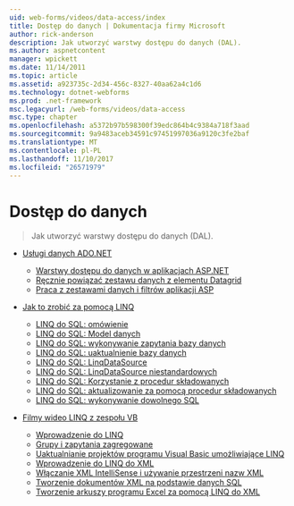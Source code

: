 ```yaml
---
uid: web-forms/videos/data-access/index
title: Dostęp do danych | Dokumentacja firmy Microsoft
author: rick-anderson
description: Jak utworzyć warstwy dostępu do danych (DAL).
ms.author: aspnetcontent
manager: wpickett
ms.date: 11/14/2011
ms.topic: article
ms.assetid: a923735c-2d34-456c-8327-40aa62a4c1d6
ms.technology: dotnet-webforms
ms.prod: .net-framework
msc.legacyurl: /web-forms/videos/data-access
msc.type: chapter
ms.openlocfilehash: a5372b97b598300f39edc864b4c9384a718f3aad
ms.sourcegitcommit: 9a9483aceb34591c97451997036a9120c3fe2baf
ms.translationtype: MT
ms.contentlocale: pl-PL
ms.lasthandoff: 11/10/2017
ms.locfileid: "26571979"
---
```

<a name="data-access"></a>Dostęp do danych
====================
> Jak utworzyć warstwy dostępu do danych (DAL).


- [Usługi danych ADO.NET](adonet-data-services/index.md)

    - [Warstwy dostępu do danych w aplikacjach ASP.NET](adonet-data-services/data-access-layers-in-aspnet-applications.md)
    - [Ręcznie powiązać zestawu danych z elementu Datagrid](adonet-data-services/how-to-manually-bind-a-dataset-to-a-datagrid.md)
    - [Praca z zestawami danych i filtrów aplikacji ASP](adonet-data-services/how-to-work-with-datasets-and-filters-from-an-asp-application.md)
- [Jak to zrobić za pomocą LINQ](how-do-i-with-linq/index.md)

    - [LINQ do SQL: omówienie](how-do-i-with-linq/how-do-i-linq-to-sql-overview.md)
    - [LINQ do SQL: Model danych](how-do-i-with-linq/how-do-i-linq-to-sql-data-model.md)
    - [LINQ do SQL: wykonywanie zapytania bazy danych](how-do-i-with-linq/how-do-i-linq-to-sql-querying-the-database.md)
    - [LINQ do SQL: uaktualnienie bazy danych](how-do-i-with-linq/how-do-i-linq-to-sql-updating-the-database.md)
    - [LINQ do SQL: LinqDataSource](how-do-i-with-linq/how-do-i-linq-to-sql-linqdatasource.md)
    - [LINQ do SQL: LinqDataSource niestandardowych](how-do-i-with-linq/how-do-i-linq-to-sql-custom-linqdatasource.md)
    - [LINQ do SQL: Korzystanie z procedur składowanych](how-do-i-with-linq/how-do-i-linq-to-sql-using-stored-procedures.md)
    - [LINQ do SQL: aktualizowanie za pomocą procedur składowanych](how-do-i-with-linq/how-do-i-linq-to-sql-updating-with-stored-procedures.md)
    - [LINQ do SQL: wykonywanie dowolnego SQL](how-do-i-with-linq/how-do-i-linq-to-sql-executing-arbitrary-sql.md)
- [Filmy wideo LINQ z zespołu VB](linq-videos-from-the-vb-team/index.md)

    - [Wprowadzenie do LINQ](linq-videos-from-the-vb-team/how-do-i-get-started-with-linq.md)
    - [Grupy i zapytania zagregowane](linq-videos-from-the-vb-team/how-do-i-perform-group-and-aggregate-queries.md)
    - [Uaktualnianie projektów programu Visual Basic umożliwiające LINQ](linq-videos-from-the-vb-team/how-do-i-upgrade-visual-basic-projects-to-enable-linq.md)
    - [Wprowadzenie do LINQ do XML](linq-videos-from-the-vb-team/how-do-i-get-started-with-linq-to-xml.md)
    - [Włączanie XML IntelliSense i używanie przestrzeni nazw XML](linq-videos-from-the-vb-team/how-do-i-enable-xml-intellisense-and-use-xml-namespaces.md)
    - [Tworzenie dokumentów XML na podstawie danych SQL](linq-videos-from-the-vb-team/how-do-i-create-xml-documents-from-sql-data.md)
    - [Tworzenie arkuszy programu Excel za pomocą LINQ do XML](linq-videos-from-the-vb-team/how-do-i-create-excel-spreadsheets-using-linq-to-xml.md)
